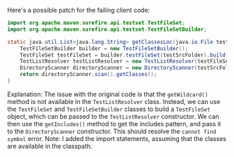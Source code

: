 Here's a possible patch for the failing client code:
```java
import org.apache.maven.surefire.api.testset.TestFileSet;
import org.apache.maven.surefire.api.testset.TestFileSetBuilder;

static java.util.List<java.lang.String> getClassesLoc(java.io.File testSrcFolder) {
    TestFileSetBuilder builder = new TestFileSetBuilder();
    TestFileSet testFileSet = builder.testFileSet(testSrcFolder).build();
    TestListResolver testListResolver = new TestListResolver(testFileSet);
    DirectoryScanner directoryScanner = new DirectoryScanner(testSrcFolder, testListResolver.getIncludes());
    return directoryScanner.scan().getClasses();
}
```
Explanation:
The issue with the original code is that the `getWildcard()` method is not available in the `TestListResolver` class. Instead, we can use the `TestFileSet` and `TestFileSetBuilder` classes to build a `TestFileSet` object, which can be passed to the `TestListResolver` constructor. We can then use the `getIncludes()` method to get the includes pattern, and pass it to the `DirectoryScanner` constructor. This should resolve the `cannot find symbol` error.
Note: I added the import statements, assuming that the classes are available in the classpath.
